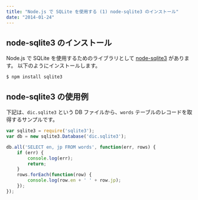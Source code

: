 ```yaml
---
title: "Node.js で SQLite を使用する (1) node-sqlite3 のインストール"
date: "2014-01-24"
---
```


node-sqlite3 のインストール
----

Node.js で SQLite を使用するためのライブラリとして [node-sqlite3](https://github.com/mapbox/node-sqlite3) があります。
以下のようにインストールします。

```
$ npm install sqlite3
```

node-sqlite3 の使用例
----

下記は、`dic.sqlite3` という DB ファイルから、`words` テーブルのレコードを取得するサンプルです。

```javascript
var sqlite3 = require('sqlite3');
var db = new sqlite3.Database('dic.sqlite3');

db.all('SELECT en, jp FROM words', function(err, rows) {
    if (err) {
        console.log(err);
        return;
    }
    rows.forEach(function(row) {
        console.log(row.en + ' ' + row.jp);
    });
});
```

